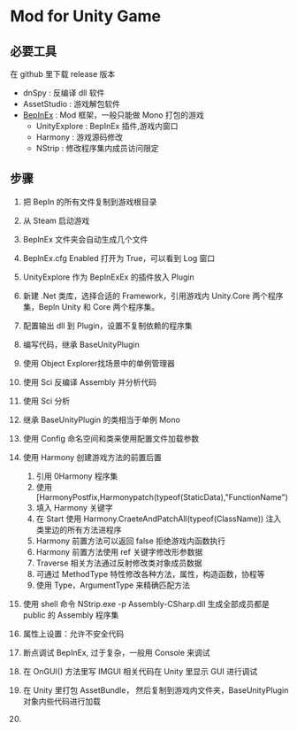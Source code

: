 # Mod for Unity Game

## 必要工具

在 github 里下载 release 版本

- dnSpy :  反编译 dll 软件
- AssetStudio : 游戏解包软件
- [BepInEx](https://github.com/BepInEx/BepInEx) : Mod 框架，一般只能做 Mono 打包的游戏
  - UnityExplore : BepInEx 插件,游戏内窗口
  - Harmony : 游戏源码修改
  - NStrip : 修改程序集内成员访问限定

## 步骤

1. 把 BepIn 的所有文件复制到游戏根目录
2. 从 Steam 启动游戏
3. BeplnEx 文件夹会自动生成几个文件
4. BeplnEx.cfg Enabled 打开为 True，可以看到 Log 窗口
5. UnityExplore 作为 BepInExEx 的插件放入 Plugin
6. 新建 .Net 类库，选择合适的 Framework，引用游戏内 Unity.Core 两个程序集，Bepln Unity 和 Core 两个程序集。
7. 配置输出 dll 到 Plugin，设置不复制依赖的程序集
8. 编写代码，继承 BaseUnityPlugin
9. 使用 Object Explorer找场景中的单例管理器
10. 使用 Sci 反编译 Assembly 并分析代码
11. 使用 Sci 分析
12. 继承 BaseUnityPlugin 的类相当于单例 Mono
13. 使用 Config 命名空间和类来使用配置文件加载参数
14. 使用 Harmony 创建游戏方法的前置后置

    1. 引用 0Harmony 程序集
    2. 使用 [HarmonyPostfix,Harmonypatch(typeof(StaticData),"FunctionName")
    3. 填入 Harmony 关键字
    4. 在 Start 使用 Harmony.CraeteAndPatchAll(typeof(ClassName)) 注入类里边的所有方法进程序
    5. Harmony 前置方法可以返回 false 拒绝游戏内函数执行
    6. Harmony 前置方法使用 ref 关键字修改形参数据
    7. Traverse 相关方法通过反射修改类对象成员数据
    8. 可通过 MethodType 特性修改各种方法，属性，构造函数，协程等
    9. 使用 Type，ArgumentType 来精确匹配方法
15. 使用 shell 命令 NStrip.exe -p Assembly-CSharp.dll 生成全部成员都是 public 的 Assembly 程序集
16. 属性上设置：允许不安全代码
17. 断点调试 BepInEx, 过于复杂，一般用 Console 来调试
18. 在 OnGUI() 方法里写 IMGUI 相关代码在 Unity 里显示 GUI 进行调试
19. 在 Unity 里打包 AssetBundle， 然后复制到游戏内文件夹，BaseUnityPlugin 对象内些代码进行加载
20.
